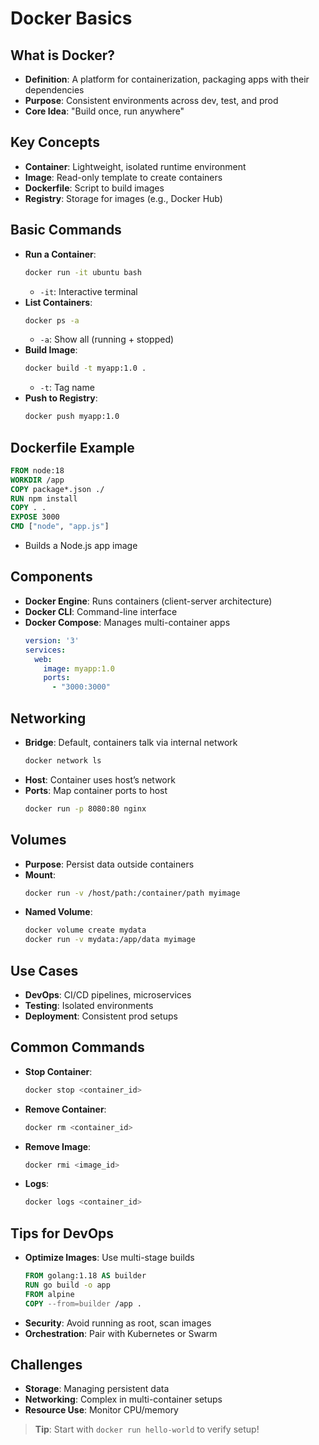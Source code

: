 # Docker Basics

## What is Docker?
- **Definition**: A platform for containerization, packaging apps with their dependencies
- **Purpose**: Consistent environments across dev, test, and prod
- **Core Idea**: "Build once, run anywhere"

## Key Concepts
- **Container**: Lightweight, isolated runtime environment
- **Image**: Read-only template to create containers
- **Dockerfile**: Script to build images
- **Registry**: Storage for images (e.g., Docker Hub)

## Basic Commands
- **Run a Container**:
  ```bash
  docker run -it ubuntu bash
  ```
  - `-it`: Interactive terminal
- **List Containers**:
  ```bash
  docker ps -a
  ```
  - `-a`: Show all (running + stopped)
- **Build Image**:
  ```bash
  docker build -t myapp:1.0 .
  ```
  - `-t`: Tag name
- **Push to Registry**:
  ```bash
  docker push myapp:1.0
  ```

## Dockerfile Example
```dockerfile
FROM node:18
WORKDIR /app
COPY package*.json ./
RUN npm install
COPY . .
EXPOSE 3000
CMD ["node", "app.js"]
```
- Builds a Node.js app image

## Components
- **Docker Engine**: Runs containers (client-server architecture)
- **Docker CLI**: Command-line interface
- **Docker Compose**: Manages multi-container apps
  ```yaml
  version: '3'
  services:
    web:
      image: myapp:1.0
      ports:
        - "3000:3000"
  ```

## Networking
- **Bridge**: Default, containers talk via internal network
  ```bash
  docker network ls
  ```
- **Host**: Container uses host’s network
- **Ports**: Map container ports to host
  ```bash
  docker run -p 8080:80 nginx
  ```

## Volumes
- **Purpose**: Persist data outside containers
- **Mount**:
  ```bash
  docker run -v /host/path:/container/path myimage
  ```
- **Named Volume**:
  ```bash
  docker volume create mydata
  docker run -v mydata:/app/data myimage
  ```

## Use Cases
- **DevOps**: CI/CD pipelines, microservices
- **Testing**: Isolated environments
- **Deployment**: Consistent prod setups

## Common Commands
- **Stop Container**:
  ```bash
  docker stop <container_id>
  ```
- **Remove Container**:
  ```bash
  docker rm <container_id>
  ```
- **Remove Image**:
  ```bash
  docker rmi <image_id>
  ```
- **Logs**:
  ```bash
  docker logs <container_id>
  ```

## Tips for DevOps
- **Optimize Images**: Use multi-stage builds
  ```dockerfile
  FROM golang:1.18 AS builder
  RUN go build -o app
  FROM alpine
  COPY --from=builder /app .
  ```
- **Security**: Avoid running as root, scan images
- **Orchestration**: Pair with Kubernetes or Swarm

## Challenges
- **Storage**: Managing persistent data
- **Networking**: Complex in multi-container setups
- **Resource Use**: Monitor CPU/memory

> **Tip**: Start with `docker run hello-world` to verify setup!